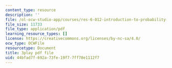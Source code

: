 ```yaml
---
content_type: resource
description: ''
file: /ol-ocw-studio-app/courses/res-6-012-introduction-to-probability-spring-2018/44bfad7f692a73fe19f77ff78e1112f7_sD0i6bWxmRY.pdf
file_size: 11733
file_type: application/pdf
learning_resource_types: []
license: https://creativecommons.org/licenses/by-nc-sa/4.0/
ocw_type: OCWFile
resourcetype: Document
title: 3play pdf file
uid: 44bfad7f-692a-73fe-19f7-7ff78e1112f7
---
```

